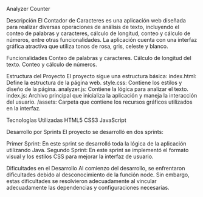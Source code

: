  Analyzer Counter 

Descripción
  El Contador de Caracteres es una aplicación web diseñada para realizar diversas operaciones de análisis de texto, incluyendo el conteo de palabras y caracteres, cálculo de longitud, conteo y cálculo de números, entre otras funcionalidades. La aplicación cuenta con una interfaz gráfica atractiva que utiliza tonos de rosa, gris, celeste y blanco.

Funcionalidades
  Conteo de palabras y caracteres.
  Cálculo de longitud del texto.
  Conteo y cálculo de números.



Estructura del Proyecto
El proyecto sigue una estructura básica:
  index.html: Define la estructura de la página web.
  style.css: Contiene los estilos y diseño de la página.
  analyzer.js: Contiene la lógica para analizar el texto.
  index.js: Archivo principal que inicializa la aplicación y maneja la interacción del usuario.
  /assets: Carpeta que contiene los recursos gráficos utilizados en la interfaz.

Tecnologías Utilizadas
  HTML5
  CSS3
  JavaScript

Desarrollo por Sprints
El proyecto se desarrolló en dos sprints:

  Primer Sprint: En este sprint se desarrolló toda la lógica de la aplicación utilizando Java.
  Segundo Sprint: En este sprint se implementó el formato visual y los estilos CSS para mejorar la interfaz de usuario.

Dificultades en el Desarrollo
  Al comienzo del desarrollo, se enfrentaron dificultades debido al desconocimiento de la función node. Sin embargo, estas dificultades se resolvieron adecuadamente al vincular adecuadamente las dependencias y configuraciones necesarias.